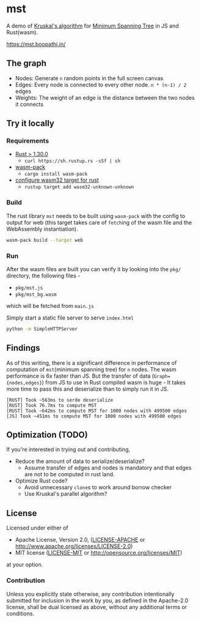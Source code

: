 # mst

A demo of [Kruskal's algorithm](https://en.wikipedia.org/wiki/Kruskal%27s_algorithm) for [Minimum Spanning Tree](https://en.wikipedia.org/wiki/Minimum_spanning_tree) in JS and Rust(wasm).

https://mst.boopathi.in/

## The graph

- Nodes: Generate `n` random points in the full screen canvas
- Edges: Every node is connected to every other node. `n * (n-1) / 2` edges
- Weights: The weight of an edge is the distance between the two nodes it connects

## Try it locally

### Requirements

- [Rust > 1.30.0](https://www.rust-lang.org/tools/install)
  - `curl https://sh.rustup.rs -sSf | sh`
- [wasm-pack](https://github.com/rustwasm/wasm-pack)
  - `cargo install wasm-pack`
- [configure wasm32 target for rust](https://rustwasm.github.io/docs/wasm-pack/prerequisites/non-rustup-setups.html)
  - `rustup target add wasm32-unknown-unknown`

### Build

The rust library `mst` needs to be built using `wasm-pack` with the config to output for web (this target takes care of `fetch`ing of the wasm file and the WebAssembly instantiation).

```sh
wasm-pack build --target web
```

### Run

After the wasm files are built you can verify it by looking into the `pkg/` directory, the following files -

- `pkg/mst.js`
- `pkg/mst_bg.wasm`

which will be fetched from `main.js`

Simply start a static file server to serve `index.html`

```sh
python -m SimpleHTTPServer
```

## Findings

As of this writing, there is a significant difference in performance of computation of `mst`(minimum spanning tree) for `n` nodes. The wasm performance is 6x faster than JS. But the transfer of data (`Graph={nodes,edges}`) from JS to use in Rust compiled wasm is huge - It takes more time to pass this and deserialize than to simply run it in JS.

```
[RUST] Took ~563ms to serde deserialize
[RUST] Took 76.7ms to compute MST
[RUST] Took ~642ms to compute MST for 1000 nodes with 499500 edges
[JS] Took ~451ms to compute MST for 1000 nodes with 499500 edges
```

## Optimization (TODO)

If you're interested in trying out and contributing,

- Reduce the amount of data to serialize/deserialize?
  - Assume transfer of edges and nodes is mandatory and that edges are not to be computed in rust land.
- Optimize Rust code?
  - Avoid unnecessary `clone`s to work around borrow checker
  - Use Kruskal's parallel algorithm?

## License

Licensed under either of

- Apache License, Version 2.0, ([LICENSE-APACHE](LICENSE-APACHE) or http://www.apache.org/licenses/LICENSE-2.0)
- MIT license ([LICENSE-MIT](LICENSE-MIT) or http://opensource.org/licenses/MIT)

at your option.

### Contribution

Unless you explicitly state otherwise, any contribution intentionally submitted for inclusion in the work by you, as defined in the Apache-2.0 license, shall be dual licensed as above, without any additional terms or conditions.

